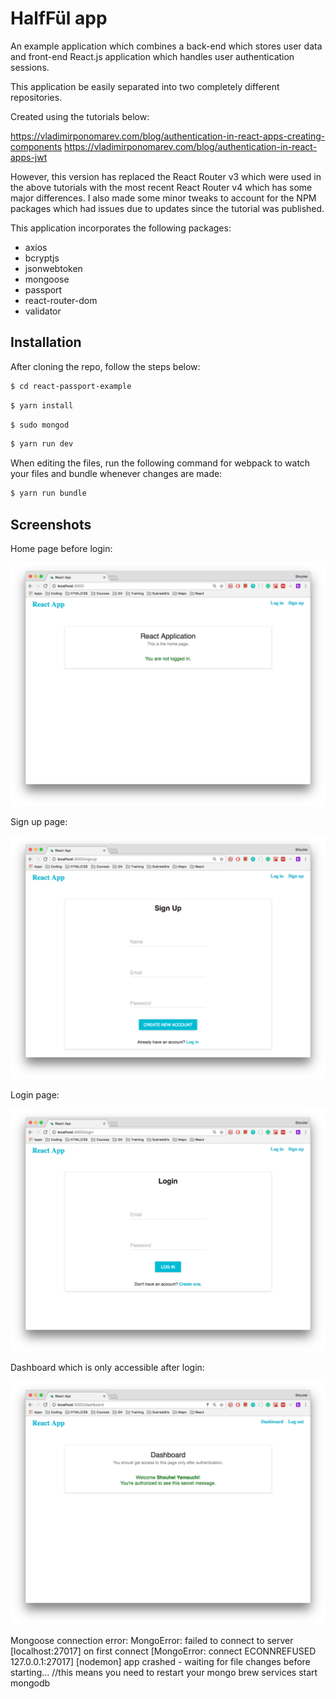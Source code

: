 # HalfFül app

An example application which combines a back-end which stores user data and front-end React.js application which handles user authentication sessions.

This application be easily separated into two completely different repositories.

Created using the tutorials below:

https://vladimirponomarev.com/blog/authentication-in-react-apps-creating-components
https://vladimirponomarev.com/blog/authentication-in-react-apps-jwt

However, this version has replaced the React Router v3 which were used in the above tutorials with the most recent React Router v4 which has some major differences. I also made some minor tweaks to account for the NPM packages which had issues due to updates since the tutorial was published.

This application incorporates the following packages:

- axios
- bcryptjs
- jsonwebtoken
- mongoose
- passport
- react-router-dom
- validator

## Installation

After cloning the repo, follow the steps below:
```sh
$ cd react-passport-example
```
```sh
$ yarn install
```
```sh
$ sudo mongod
```
```sh
$ yarn run dev
```

When editing the files, run the following command for webpack to watch your files and bundle whenever changes are made:
```sh
$ yarn run bundle
```

## Screenshots

Home page before login:

![Alt Home Page](/README/home.png?raw=true)

Sign up page:

![Alt Signup Page](/README/signup.png?raw=true)

Login page:

![Alt Login Page](/README/login.png?raw=true)

Dashboard which is only accessible after login:

![Alt Dashboard](/README/dashboard.png?raw=true)

Mongoose connection error: MongoError: failed to connect to server [localhost:27017] on first connect [MongoError: connect ECONNREFUSED 127.0.0.1:27017]
[nodemon] app crashed - waiting for file changes before starting...
//this means you need to restart your mongo
brew services start mongodb
